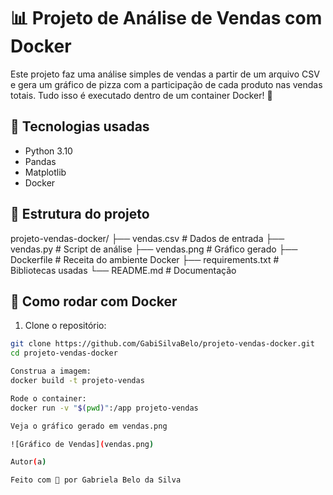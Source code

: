 # 📊 Projeto de Análise de Vendas com Docker

Este projeto faz uma análise simples de vendas a partir de um arquivo CSV e gera um gráfico de pizza com a participação de cada produto nas vendas totais. Tudo isso é executado dentro de um container Docker! 🐳

## 💼 Tecnologias usadas

- Python 3.10
- Pandas
- Matplotlib
- Docker

## 📁 Estrutura do projeto

projeto-vendas-docker/ ├── vendas.csv # Dados de entrada ├── vendas.py # Script de análise ├── vendas.png # Gráfico gerado ├── Dockerfile # Receita do ambiente Docker ├── requirements.txt # Bibliotecas usadas └── README.md # Documentação


## 🚀 Como rodar com Docker

1. Clone o repositório:

```bash
git clone https://github.com/GabiSilvaBelo/projeto-vendas-docker.git
cd projeto-vendas-docker

Construa a imagem:
docker build -t projeto-vendas 

Rode o container:
docker run -v "$(pwd)":/app projeto-vendas

Veja o gráfico gerado em vendas.png

![Gráfico de Vendas](vendas.png)

Autor(a)

Feito com 💜 por Gabriela Belo da Silva